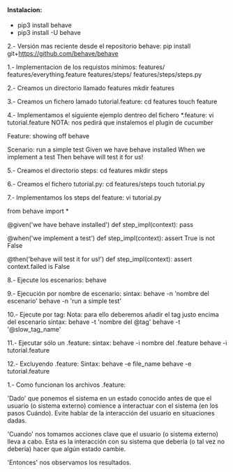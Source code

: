 #### Instalacion:
- pip3 install behave
- pip3 install -U behave

2.- Versión mas reciente desde el repositorio behave:
pip install git+https://github.com/behave/behave

1.- Implementacion de los requistos mínimos:
features/
features/everything.feature
features/steps/
features/steps/steps.py

2.- Creamos un directorio llamado features
mkdir features

3.- Creamos un fichero lamado tutorial.feature:
cd features
touch feature

4.- Implementamos el siguiente ejemplo dentreo del fichero *.feature:
vi tutorial.feature
NOTA: nos pedirá que instalemos el plugin de cucumber

Feature: showing off behave

  Scenario: run a simple test
     Given we have behave installed
      When we implement a test
      Then behave will test it for us!
      
5.- Creamos el directorio steps:
cd  features
mkdir steps

6.- Creamos el fichero tutorial.py:
cd features/steps
touch tutorial.py

7.- Implementamos los steps del feature:
vi tutorial.py

from behave import *

@given('we have behave installed')
def step_impl(context):
    pass

@when('we implement a test')
def step_impl(context):
    assert True is not False

@then('behave will test it for us!')
def step_impl(context):
    assert context.failed is False

8.- Ejecute los escenarios:
behave

9.- Ejecución por nombre de escenario:
sintax: behave -n 'nombre del escenario'
behave -n 'run a simple test'

10.- Ejecute por tag:
Nota: para ello deberemos añadir el tag justo encima del escenario
sintax: behave -t 'nombre del @tag'
behave -t '@slow_tag_name'

11.- Ejecutar sólo un .feature:
sintax: behave -i nombre del .feature
behave -i tutorial.feature

12.- Excluyendo .feature:
Sintax: behave -e file_name
behave -e tutorial.feature


1.- Como funcionan los archivos .feature:

'Dado' que ponemos el sistema en un estado conocido antes de que el usuario (o sistema externo) comience a interactuar con el sistema (en los pasos Cuándo). Evite hablar de la interacción del usuario en situaciones dadas.

'Cuando' nos tomamos acciones clave que el usuario (o sistema externo) lleva a cabo. Esta es la interacción con su sistema que debería (o tal vez no debería) hacer que algún estado cambie.

'Entonces' nos observamos los resultados.
